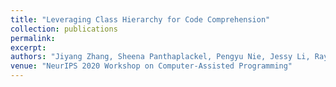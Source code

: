 ```yaml
---
title: "Leveraging Class Hierarchy for Code Comprehension"
collection: publications
permalink: 
excerpt: 
authors: "Jiyang Zhang, Sheena Panthaplackel, Pengyu Nie, Jessy Li, Ray Mooney, Milos Gligoric"
venue: "NeurIPS 2020 Workshop on Computer-Assisted Programming"
---
```

